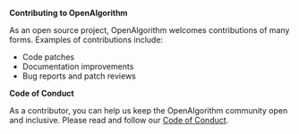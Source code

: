  __Contributing to OpenAlgorithm__                                                  

 As an open source project, OpenAlgorithm welcomes contributions of many forms. 
 Examples of contributions include:                                             
 * Code patches                                                                
 * Documentation improvements                                                  
 * Bug reports and patch reviews 


                                                                            
__Code of Conduct__                                                               

As a contributor, you can help us keep the OpenAlgorithm community open and inclusive. Please read and follow our [Code of Conduct].

  [Code of Conduct]: https://github.com/OpenWeavers/OpenAlgorithm/blob/master/CODE_OF_CONDUCT.md
